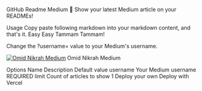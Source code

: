 

GitHub Readme Medium
📖 Show your latest Medium article on your READMEs!

Usage
Copy paste following markdown into your markdown content, and that's it. Easy Easy Tammam Tammam!

Change the ?username= value to your Medium's username.

[![Omid Nikrah Medium](https://github-readme-medium.vercel.app/?username=omidnikrah)](https://medium.com/@omidnikrah)
Omid Nikrah Medium

Options
Name	Description	Default value
username	Your Medium username	REQUIRED
limit	Count of articles to show	1
Deploy your own
Deploy with Vercel
